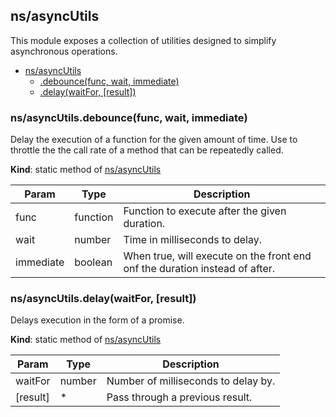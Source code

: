 ## ns/asyncUtils

This module exposes a collection of utilities designed to simplify asynchronous operations.

- [ns/asyncUtils](#markdown-header-nsasyncutils)
  - [.debounce(func, wait, immediate)](#markdown-header-nsasyncutilsdebouncefunc-wait-immediate)
  - [.delay(waitFor, [result])](#markdown-header-nsasyncutilsdelaywaitfor-result)

### ns/asyncUtils.debounce(func, wait, immediate)

Delay the execution of a function for the given amount of time. Use to throttle the the
call rate of a method that can be repeatedly called.

**Kind**: static method of [ns/asyncUtils](#markdown-header-nsasyncutils)

| Param     | Type     | Description                                                                 |
| --------- | -------- | --------------------------------------------------------------------------- |
| func      | function | Function to execute after the given duration.                               |
| wait      | number   | Time in milliseconds to delay.                                              |
| immediate | boolean  | When true, will execute on the front end onf the duration instead of after. |

### ns/asyncUtils.delay(waitFor, [result])

Delays execution in the form of a promise.

**Kind**: static method of [ns/asyncUtils](#markdown-header-nsasyncutils)

| Param    | Type   | Description                         |
| -------- | ------ | ----------------------------------- |
| waitFor  | number | Number of milliseconds to delay by. |
| [result] | \*     | Pass through a previous result.     |
